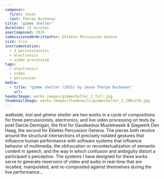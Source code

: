 ```yaml
---
composer:
  first: Jason
  last: Thorpe Buchanan
title: "gimme shelter"
duration: 15 minutes
yearComposed: 2015
commissionedOrWrittenFor: Eklekto Percussion Geneva
size: trio
instrumentation:
  - 3 percussionists
  - electronics
  - video processing
tags:
  - electronics
  - video
  - percussion
media:
  - title: "gimme shelter (2015) by Jason Thorpe Buchanan"
    url:
headerImage: works-images/gimmeshelter_2_full.jpg
thumbnailImage: works-images/thumbnails/gimmeshelter_2_280x159.jpg
---
```


<em>walkside, lost</em> and <em>gimme shelter</em> are two works in a cycle of compositions for three percussionists, electronics, and live video processing on texts by poet Darcie Dennigan, the first for Gaudeamus Muziekweek & Slagwerk Den Haag, the second for Eklekto Percussion Geneva. The pieces both revolve around the structural intersections of precisely notated gestures that influence human performance with software systems that influence behavior of multimedia, the obfuscation or recontextualization of semantic content in speech, and the way in which confusion and ambiguity distort a participant's perception. The systems I have designed for these works serve to generate reservoirs of video and audio in real-time that are recalled, manipulated, and re-composited against themselves during the live performance...
